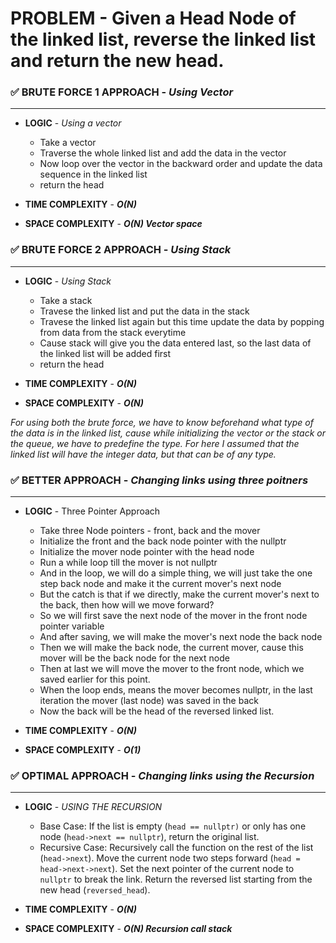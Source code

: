 # PROBLEM - Given a Head Node of the linked list, reverse the linked list and return the new head.

### ✅ BRUTE FORCE 1 APPROACH - *Using Vector*
-------------------------------------------------

- **LOGIC** - *Using a vector*
    - Take a vector 
    - Traverse the whole linked list and add the data in the vector
    - Now loop over the vector in the backward order and update the data sequence in the linked list
    - return the head

- **TIME COMPLEXITY** - ***O(N)***
- **SPACE COMPLEXITY** - ***O(N) Vector space***


### ✅ BRUTE FORCE 2 APPROACH - *Using Stack*
----------------------------------------------
- **LOGIC** - *Using Stack*
    - Take a stack
    - Travese the linked list and put the data in the stack
    - Travese the linked list again but this time update the data by popping from data from the stack everytime
    - Cause stack will give you the data entered last, so the last data of the linked list will be added first
    - return the head

- **TIME COMPLEXITY** - ***O(N)***
- **SPACE COMPLEXITY** - ***O(N)***


*For using both the brute force, we have to know beforehand what type of the data is in the linked list, cause while initializing the vector or the stack or the queue, we have to predefine the type. For here I assumed that the linked list will have the integer data, but that can be of any type.*



### ✅ BETTER APPROACH - *Changing links using three poitners*
---------------------------------------------------------------
- **LOGIC** - Three Pointer Approach
    - Take three Node pointers - front, back and the mover
    - Initialize the front and the back node pointer with the nullptr
    - Initialize the mover node pointer with the head node
    - Run a while loop till the mover is not nullptr
    - And in the loop, we will do a simple thing, we will just take the one step back node and make it the current mover's next node
    - But the catch is that if we directly, make the current mover's next to the back, then how will we move forward?
    - So we will first save the next node of the mover in the front node pointer variable
    - And after saving, we will make the mover's next node the back node
    - Then we will make the back node, the current mover, cause this mover will be the back node for the next node
    - Then at last we will move the mover to the front node, which we saved earlier for this point.
    - When the loop ends, means the mover becomes nullptr, in the last iteration the mover (last node) was saved in the back
    - Now the back will be the head of the reversed linked list.

- **TIME COMPLEXITY** - ***O(N)***
- **SPACE COMPLEXITY** - ***O(1)***


### ✅ OPTIMAL APPROACH - *Changing links using the Recursion*
---------------------------------------------------------------
- **LOGIC** - *USING THE RECURSION*
    - Base Case: If the list is empty (`head == nullptr)` or only has one node (`head->next == nullptr`), return the original list.
    - Recursive Case:
        Recursively call the function on the rest of the list (`head->next`).
        Move the current node two steps forward (`head = head->next->next`).
        Set the next pointer of the current node to `nullptr` to break the link.
        Return the reversed list starting from the new head (`reversed_head`).

- **TIME COMPLEXITY** - ***O(N)***
- **SPACE COMPLEXITY** - ***O(N) Recursion call stack***